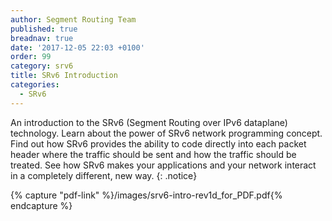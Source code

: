 ```yaml
---
author: Segment Routing Team
published: true
breadnav: true
date: '2017-12-05 22:03 +0100'
order: 99
category: srv6
title: SRv6 Introduction
categories:
  - SRv6
---
```

An introduction to the SRv6 (Segment Routing over IPv6 dataplane) technology.
Learn about the power of SRv6 network programming concept. Find out how SRv6 provides the ability to code directly into each packet header where the traffic should be sent and how the traffic should be treated. See how SRv6 makes your applications and your network interact in a completely different, new way.
{: .notice}  

{% capture "pdf-link" %}/images/srv6-intro-rev1d_for_PDF.pdf{% endcapture %}

<script src="{{ '/assets/js/pdfobject.min.js' | relative_url }}"></script>
<div class="fitvidsignore" id="pdf"></div>
<script>PDFObject.embed(" {{ pdf-link }} ", "#pdf", {height: "21.5em", width: "31.3em"});</script>
